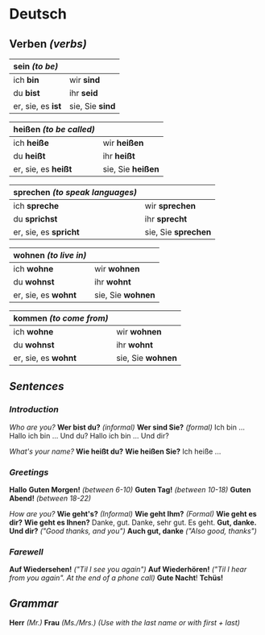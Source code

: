 # Deutsch

## Verben *(verbs)*


| **sein** *(to be)* |  |
| :----------- | ------------ |
|ich **bin** | wir **sind** |
|du **bist** | ihr **seid**|
|er, sie, es **ist**| sie, Sie  **sind**|



| heißen *(to be called)* |  |
| :----------- | ------------ |
|ich **heiße** | wir **heißen** |
|du **heißt** | ihr **heißt**|
|er, sie, es **heißt**| sie, Sie  **heißen**|



| sprechen *(to speak languages)* |  |
| :----------- | ------------ |
|ich **spreche** | wir **sprechen** |
|du **sprichst** | ihr **sprecht**|
|er, sie, es **spricht**| sie, Sie  **sprechen**|



| wohnen *(to live in)*     | |
| :------------------------ | -------------------- |
| ich **wohne**             | wir **wohnen**       |
| du **wohnst**             | ihr **wohnt**        |
| er, sie, es **wohnt**     | sie, Sie  **wohnen** |



| kommen *(to come from)*   | |
| :------------------------ | -------------------- |
| ich **wohne**             | wir **wohnen**       |
| du **wohnst**             | ihr **wohnt**        |
| er, sie, es **wohnt**     | sie, Sie  **wohnen** |



##  *Sentences*

### *Introduction*

*Who are you?*
**Wer bist du?** *(informal)*
**Wer sind Sie?** *(formal)*
Ich bin ...
Hallo ich bin ... Und du?
Hallo ich bin ... Und dir?

*What's your name?*
**Wie heißt du?**
**Wie heißen Sie?**
Ich heiße ...

### *Greetings*

**Hallo**
**Guten Morgen!**  *(between 6-10)*
**Guten Tag!** *(between 10-18)*
**Guten Abend!** *(between 18-22)*

*How are you?*
**Wie geht's?** *(Informal)*
**Wie geht Ihm?** *(Formal)* 
**Wie geht es dir?**
**Wie geht es Ihnen?**
Danke, gut.
Danke, sehr gut.
Es geht.
**Gut, danke. Und dir?** *("Good thanks, and you")*
**Auch gut, danke** *("Also good, thanks")*

### *Farewell*

**Auf Wiedersehen!** *("Til I see you again")*
**Auf Wiederhören!** *("Til I hear from you again". At the end of a phone call)*
**Gute Nacht**!
**Tchüs!**

## *Grammar*

**Herr** *(Mr.)*
**Frau** *(Ms./Mrs.)*
*(Use with the last name or with first + last)*

